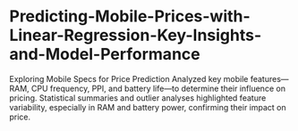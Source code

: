# Predicting-Mobile-Prices-with-Linear-Regression-Key-Insights-and-Model-Performance
Exploring Mobile Specs for Price Prediction  Analyzed key mobile features—RAM, CPU frequency, PPI, and battery life—to determine their influence on pricing. Statistical summaries and outlier analyses highlighted feature variability, especially in RAM and battery power, confirming their impact on price.
